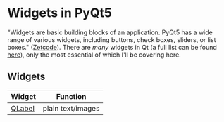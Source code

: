 # Widgets in PyQt5
"Widgets are basic building blocks of an application. PyQt5 has a wide range of various widgets, including buttons, check boxes, sliders, or list boxes." ([Zetcode](https://zetcode.com/gui/pyqt5/widgets/)). There are _many_ widgets in Qt (a full list can be found [here](https://doc.qt.io/qt-5/qtwidgets-module.html#details)), only the most
essential of which I'll be covering here.

## Widgets
| Widget | Function | 
| ------ | -------- |
| [QLabel](https://github.com/EthanC2/Notes-and-Writeups/blob/main/Python/GUI/Widgets/QLabel.md) | plain text/images |
